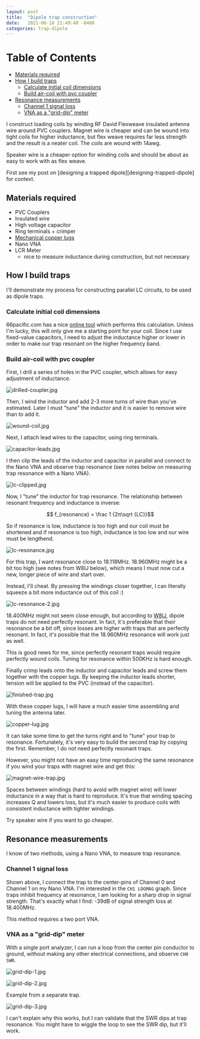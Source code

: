 ```yaml
---
layout: post
title:  "Dipole trap construction"
date:   2021-06-18 21:49:40 -0400
categories: trap-dipole
---
```


<script src="https://polyfill.io/v3/polyfill.min.js?features=es6"></script>
<script id="MathJax-script" async src="/assets/js/npm/mathjax/es5/tex-mml-chtml.js"></script>

[TOC levels=2,4]: #

# Table of Contents
- [Materials required](#materials-required)
- [How I build traps](#how-i-build-traps)
    - [Calculate initial coil dimensions](#calculate-initial-coil-dimensions)
    - [Build air-coil with pvc coupler](#build-air-coil-with-pvc-coupler)
- [Resonance measurements](#resonance-measurements)
    - [Channel 1 signal loss](#channel-1-signal-loss)
    - [VNA as a "grid-dip" meter](#vna-as-a-grid-dip-meter)


I construct loading coils by winding RF David Flexweave insulated
antenna wire around PVC couplers. Magnet wire is cheaper and can be
wound into tight coils for higher inductance, but flex weave requires
far less strength and the result is a neater coil. The coils are wound
with 14awg.

Speaker wire is a cheaper option for winding coils and should be about
as easy to work with as flex weave.

First see my post on [designing a trapped
dipole][designing-trapped-dipole] for context.

## Materials required

* PVC Couplers
* Insulated wire
* High voltage capacitor
* Ring terminals + crimper
* [Mechanical copper lugs][copper-lug]
* Nano VNA
* LCR Meter
    * nice to measure inductance during construction, but not necessary

## How I build traps

I'll demonstrate my process for constructing parallel LC circuits, to be
used as dipole traps.

### Calculate initial coil dimensions

66pacific.com has a nice [online tool][66pacific-calculator] which
performs this calculation. Unless I'm lucky, this will only give me a
starting point for your coil. Since I use fixed-value capacitors, I need
to adjust the inductance higher or lower in order to make our trap
resonant on the higher frequency band.

### Build air-coil with pvc coupler

First, I drill a series of holes in the PVC coupler, which allows for
easy adjustment of inductance.

![drilled-coupler.jpg](/assets/images/drilled-coupler.jpg)

Then, I wind the inductor and add 2-3 more turns of wire than you've
estimated. Later I must "tune" the inductor and it is easier to remove
wire than to add it.

![wound-coil.jpg](/assets/images/wound-coil.jpg)

Next, I attach lead wires to the capacitor, using ring terminals.

![capacitor-leads.jpg](/assets/images/capacitor-leads.jpg)

I then clip the leads of the inductor and capacitor in parallel and
connect to the Nano VNA and observe trap resonance (see notes below on
measuring trap resonance with a Nano VNA).

![lc-clipped.jpg](/assets/images/lc-clipped.jpg)

Now, I "tune" the inductor for trap resonance. The relationship between
resonant frequency and inductance is inverse:

$$ f_{resonance} = \frac 1 {2π\sqrt {LC}}$$

So if resonance is low, inductance is too high and our coil must be
shortened and if resonance is too high, inductance is too low and our
wire must be lengthend.

![lc-resonance.jpg](/assets/images/lc-resonance-1.jpg)

For this trap, I want resonance close to 18.118MHz. 18.960MHz might be a
bit too high (see notes from W8IJ below), which means I must now cut a
new, longer piece of wire and start over.

Instead, I'll cheat. By pressing the windings closer together, I can
literally squeeze a bit more inductance out of this coil :)

![lc-resonance-2.jpg](/assets/images/lc-resonance-2.jpg)

18.400MHz might not seem close enough, but according to [W8IJ], dipole
traps do not need perfectly resonant. In fact, it's preferable that
their resonance be a bit off, since losses are higher with traps that
are perfectly resonant. In fact, it's possible that the 18.960MHz
resonance will work just as well.

This is good news for me, since perfectly resonant traps would require
perfectly wound coils. Tuning for resonance within 500KHz is hard
enough.

Finally crimp leads onto the inductor and capacitor leads and screw them
together with the copper lugs. By keeping the inductor leads shorter,
tension will be applied to the PVC (instead of the capacitor).

![finished-trap.jpg](/assets/images/finished-trap.jpg)

With these copper lugs, I will have a much easier time assembling and
tuning the antenna later.

![copper-lug.jpg](/assets/images/copper-lugs.jpg)

It can take some time to get the turns right and to "tune" your trap to
resonance. Fortunately, it's very easy to build the second trap by
copying the first. Remember, I do not need perfectly resonant traps.

However, you might not have an easy time reproducing the same resonance
if you wind your traps with magnet wire and get this:

![magnet-wire-trap.jpg](/assets/images/magnet-wire-trap.jpg)

Spaces between windings (hard to avoid with magnet wire) will lower
inductance in a way that is hard to reproduce. It's true that winding
spacing increases Q and lowers loss, but it's much easier to produce
coils with consistent inductance with tighter windings.

Try speaker wire if you want to go cheaper.

## Resonance measurements

I know of two methods, using a Nano VNA, to measure trap resonance.

### Channel 1 signal loss

Shown above, I connect the trap to the center-pins of Channel 0 and
Channel 1 on my Nano VNA. I'm interested in the `CH1 LOGMAG` graph.
Since traps inhibit frequency at resonance, I am looking for a sharp
drop in signal strength. That's exactly what I find: -39dB of signal
strength loss at 18.400MHz.

This method requires a two port VNA.

### VNA as a "grid-dip" meter

With a single port analyzer, I can run a loop from the center pin
conductor to ground, without making any other electrical connections,
and observe `CH0 SWR`.

![grid-dip-1.jpg](/assets/images/grid-dip-1.jpg)

![grid-dip-2.jpg](/assets/images/grid-dip-2.jpg)

Example from a separate trap.

![grid-dip-3.jpg](/assets/images/grid-dip-3.jpg)

I can't explain why this works, but I can validate that the SWR dips at
trap resonance. You might have to wiggle the loop to see the SWR dip,
but it'll work.

[66pacific-calculator]: https://66pacific.com/calculators/coil-inductance-calculator.aspx
[copper-lug]: https://www.homedepot.com/p/Southwire-14-SOL-STR-8-STR-Mechanical-Terminal-Lug-2-Pack-65180040/312648371
[W8IJ]: https://www.w8ji.com/traps.htm
